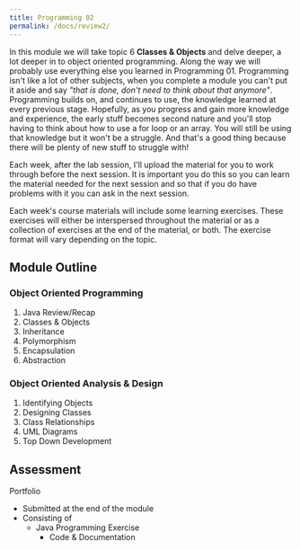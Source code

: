 ```yaml
---
title: Programming 02
permalink: /docs/review2/
---
```


In this module we will take topic 6 **Classes & Objects** and delve deeper, a lot deeper in to object oriented programming. Along the way we will probably use everything else you learned in Programming 01. Programming isn't like a lot of other subjects, when you complete a module you can't put it aside and say *"that is done, don't need to think about that anymore"*. Programming builds on, and continues to use, the knowledge learned at every previous stage. Hopefully, as you progress and gain more knowledge and experience, the early stuff becomes second nature and you'll stop having to think about how to use a for loop or an array. You will still be using that knowledge but it won't be a struggle. And that's a good thing because there will be plenty of new stuff to struggle with!  

Each week, after the lab session, I'll upload the material for you to work through before the next session. It is important you do this so you can learn the material needed for the next session and so that if you do have problems with it you can ask in the next session.  

Each week's course materials will include some learning exercises. These exercises will either be interspersed throughout the material or as a collection of exercises at the end of the material, or both. The exercise format will vary depending on the topic.  

## <a name="outline"></a>Module Outline  

### Object Oriented Programming

1. Java Review/Recap
2. Classes & Objects
3. Inheritance
4. Polymorphism
5. Encapsulation
6. Abstraction

### Object Oriented Analysis & Design

1. Identifying Objects
2. Designing Classes
3. Class Relationships
4. UML Diagrams
5. Top Down Development

## <a name="assessment"></a>Assessment

Portfolio  
* Submitted at the end of the module  
* Consisting of  
  * Java Programming Exercise
    * Code & Documentation  
